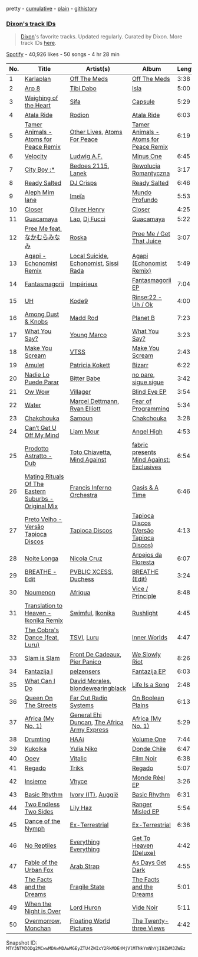 pretty - [cumulative](/playlists/cumulative/37i9dQZF1DWZMAcZLI8XCI.md) - [plain](/playlists/plain/37i9dQZF1DWZMAcZLI8XCI) - [githistory](https://github.githistory.xyz/mackorone/spotify-playlist-archive/blob/main/playlists/plain/37i9dQZF1DWZMAcZLI8XCI)

### [Dixon's track IDs](https://open.spotify.com/playlist/37i9dQZF1DWZMAcZLI8XCI)

> <a href="spotify:artist:3wc57nV2fGEoM8x4xPK1O9">Dixon</a>'s favorite tracks\. Updated regularly\. Curated by Dixon\. More track IDs <a href="spotify:genre:track\_id">here</a>.

[Spotify](https://open.spotify.com/user/spotify) - 40,926 likes - 50 songs - 4 hr 28 min

| No. | Title | Artist(s) | Album | Length |
|---|---|---|---|---|
| 1 | [Karlaplan](https://open.spotify.com/track/2LBoJ2vQgHljpjkmphci1F) | [Off The Meds](https://open.spotify.com/artist/6XHiqDJIKWxSMQLsjFsiFM) | [Off The Meds](https://open.spotify.com/album/1xLT0f6nhDZe0sJl5uUTgh) | 3:38 |
| 2 | [Arp 8](https://open.spotify.com/track/3UpaVhDv0SSohoKwukMfD6) | [Tibi Dabo](https://open.spotify.com/artist/3PbY6HSGOo5aqdo2TGo5ye) | [Isla](https://open.spotify.com/album/6ei1xnXRbTzC9bC1ATsoQr) | 5:00 |
| 3 | [Weighing of the Heart](https://open.spotify.com/track/0O6HqUr2BOg25uO8fjjTVR) | [Sifa](https://open.spotify.com/artist/5aM28q7o6qSn56Jqz7iYbq) | [Capsule](https://open.spotify.com/album/28878HdeqjVIQEXYPejWAs) | 5:29 |
| 4 | [Atala Ride](https://open.spotify.com/track/2kuSSZTo9xopmG8TZNoiGI) | [Rodion](https://open.spotify.com/artist/4G12bh08cCVQXa9pO4iIRe) | [Atala Ride](https://open.spotify.com/album/1xSJpYltJ0FD2oKAWmddNj) | 6:03 |
| 5 | [Tamer Animals \- Atoms for Peace Remix](https://open.spotify.com/track/5BniqiUbdsKp0QlTHce7cy) | [Other Lives](https://open.spotify.com/artist/3bw0A7x5AgdJsK20ai5iS6), [Atoms For Peace](https://open.spotify.com/artist/7tA9Eeeb68kkiG9Nrvuzmi) | [Tamer Animals \- Atoms for Peace Remix](https://open.spotify.com/album/7M2cxCoZJEceiCzLzP0UcC) | 6:19 |
| 6 | [Velocity](https://open.spotify.com/track/4tXxKL0sitqkLiPJLUmubz) | [Ludwig A.F.](https://open.spotify.com/artist/3Pxzo6Fhgswi6238OggzO5) | [Minus One](https://open.spotify.com/album/2ggpcXDwMdkxXjCYU9rIgn) | 6:45 |
| 7 | [City Boy :\*](https://open.spotify.com/track/4xksreNndYyr2ohEAzr7r0) | [Bedoes 2115](https://open.spotify.com/artist/0LX2VNf5w4iOHW1yyIqb74), [Lanek](https://open.spotify.com/artist/7afPAbg5jb45KFUSnHIMFG) | [Rewolucja Romantyczna](https://open.spotify.com/album/32voLjYZbp9m86l0MoSO1J) | 3:17 |
| 8 | [Ready Salted](https://open.spotify.com/track/6ko07JO2cR6v1dFGvGi7Jx) | [DJ Crisps](https://open.spotify.com/artist/0rgmU5SJvHMWARMPDL6b80) | [Ready Salted](https://open.spotify.com/album/2Yvz6qdh4cY68eK2TJC7xX) | 6:46 |
| 9 | [Aleph Mim Iane](https://open.spotify.com/track/685xN0fO9404WRQHzZ2jvJ) | [Imeïa](https://open.spotify.com/artist/2FbN2C1uk002EHRsLTLM36) | [Mundo Profundo](https://open.spotify.com/album/41acefyAbq9nc3gS4InLSc) | 5:53 |
| 10 | [Closer](https://open.spotify.com/track/0av6xY2JaqNAbpYXCjU8aa) | [Oliver Henry](https://open.spotify.com/artist/5rrIGWOBnDYdcRz9FqdvfD) | [Closer](https://open.spotify.com/album/6pPS04MsiWVS51ycbGkU33) | 4:25 |
| 11 | [Guacamaya](https://open.spotify.com/track/2CurgucWpO3OkUl97juV1n) | [Lao](https://open.spotify.com/artist/2zDEnKW6qy7E4M9A2c2YAZ), [Dj Fucci](https://open.spotify.com/artist/3b9DkESgNdbns5sfCc5Skl) | [Guacamaya](https://open.spotify.com/album/1vr63fHUAhl6uwT86U5GrQ) | 5:22 |
| 12 | [Pree Me feat\. なかむらみなみ](https://open.spotify.com/track/6pH2lh0AXnDpPBWRbZZccu) | [Roska](https://open.spotify.com/artist/5p8U1acntDKzfbbZLwWYE5) | [Pree Me / Get That Juice](https://open.spotify.com/album/4GKXVkZUsP66QecSY71kEg) | 3:07 |
| 13 | [Agapi \- Echonomist Remix](https://open.spotify.com/track/6cTzlCLf2v3MX79rSeaOHj) | [Local Suicide](https://open.spotify.com/artist/0oRegIGGmJDXVaVfgWuoz0), [Echonomist](https://open.spotify.com/artist/3ujc8l2JVYwGgAPU7KRRl3), [Sissi Rada](https://open.spotify.com/artist/6tur6gkfmy5lrI9A4rIzlt) | [Agapi \(Echonomist Remix\)](https://open.spotify.com/album/5ygsHZ6r6LzZXLVBxPt7gC) | 5:49 |
| 14 | [Fantasmagorii](https://open.spotify.com/track/5Bg2xmAFHsWmFsUWxyjKhX) | [Impérieux](https://open.spotify.com/artist/1H44pbKMHDVSQcYW4joyLK) | [Fantasmagorii EP](https://open.spotify.com/album/4cRqqjosVkLS8rIVRcboi4) | 7:04 |
| 15 | [UH](https://open.spotify.com/track/1e12XHrUd8ayRZNVgiwqLH) | [Kode9](https://open.spotify.com/artist/5Z3GyWBvJZgJ35TS0cmXll) | [Rinse:22 \- Uh / Ok](https://open.spotify.com/album/3tKnT84c1uF9zLlcnOSWmE) | 4:00 |
| 16 | [Among Dust & Knobs](https://open.spotify.com/track/7wp5nygBCNawbv7ZE0YzEw) | [Madd Rod](https://open.spotify.com/artist/196KXivrNeH87lCvn1WDso) | [Planet B](https://open.spotify.com/album/7hjV1JGWZFDcmJMytTuNZI) | 7:23 |
| 17 | [What You Say?](https://open.spotify.com/track/22quZFeltYbo325rn3ktTe) | [Young Marco](https://open.spotify.com/artist/7zpN81tVvPwlHcJSkSCyRa) | [What You Say?](https://open.spotify.com/album/2yRIzD4GpnSNlGw5gt0Y1o) | 3:23 |
| 18 | [Make You Scream](https://open.spotify.com/track/0EeMLsi9eUQokrejzb7WTH) | [VTSS](https://open.spotify.com/artist/0zo109NM3S7CqHpvlXwqEN) | [Make You Scream](https://open.spotify.com/album/6D7tuGipq3Q40SgM47rW46) | 2:43 |
| 19 | [Amulet](https://open.spotify.com/track/1EXIfDS59Jk5fV3YJmwl7o) | [Patricia Kokett](https://open.spotify.com/artist/22vdERAe85p60QryQbrweD) | [Bizarr](https://open.spotify.com/album/2joyYE4CqDtBY2qm09yrbd) | 6:22 |
| 20 | [Nadie Lo Puede Parar](https://open.spotify.com/track/6bojZ3j4aNWe8kDrrzdtET) | [Bitter Babe](https://open.spotify.com/artist/59wTkFdKKx7y6z4PFfRGhW) | [no pare, sigue sigue](https://open.spotify.com/album/1aINkEC7oIT5OVJt1kdWGz) | 3:42 |
| 21 | [Ow Wow](https://open.spotify.com/track/320jSjcFBSXMn7LVOizpwn) | [Villager](https://open.spotify.com/artist/5NhirHwHO8nu6MrwjBizh7) | [Blind Eye EP](https://open.spotify.com/album/2deZuyl5M5gxpDmkgwLN1B) | 3:54 |
| 22 | [Water](https://open.spotify.com/track/4DvaKMDjJYJl8Bp6rUj8IR) | [Marcel Dettmann](https://open.spotify.com/artist/1sxHp39RqBEE01pgVqsdyP), [Ryan Elliott](https://open.spotify.com/artist/3SZBUeVJfGLUpAPNEQbBKk) | [Fear of Programming](https://open.spotify.com/album/49b3cshXjZHfOzN3SfMWzr) | 5:34 |
| 23 | [Chakchouka](https://open.spotify.com/track/71N3YYdTgwlCRSKLMmHBRJ) | [Samoun](https://open.spotify.com/artist/4SCiokI5ql7PnsFXVwkq3J) | [Chakchouka](https://open.spotify.com/album/04jrOhasH40xlBVFM3jsus) | 3:28 |
| 24 | [Can‘t Get U Off My Mind](https://open.spotify.com/track/59x0ENWNNghb598KS9pDk6) | [Liam Mour](https://open.spotify.com/artist/5XaT1otgH5hpyqjkDbt8d0) | [Angel High](https://open.spotify.com/album/6HXeAK4Oy1JQ0X5xREim3u) | 4:53 |
| 25 | [Prodotto Astratto \- Dub](https://open.spotify.com/track/1T6pic1CcVrnKUnmrO5Iij) | [Toto Chiavetta](https://open.spotify.com/artist/0DBwNrdGSluzJl24pHRiOk), [Mind Against](https://open.spotify.com/artist/48LWLoeY0dhwaiX1FRsn72) | [fabric presents Mind Against: Exclusives](https://open.spotify.com/album/0ATO1xXlH9Y6g6TyqA46ZS) | 6:54 |
| 26 | [Mating Rituals Of The Eastern Suburbs \- Original Mix](https://open.spotify.com/track/5Try1rF6y7xZ4cbxXYdtJ6) | [Francis Inferno Orchestra](https://open.spotify.com/artist/3OOEKzLNBzkeQWCKun4UXe) | [Oasis & A Time](https://open.spotify.com/album/5b7fgVzCXYDGQ2pefCd9bE) | 6:46 |
| 27 | [Preto Velho \- Versão Tapioca Discos](https://open.spotify.com/track/5sUcWApnAT2BeJcjlEKZ2u) | [Tapioca Discos](https://open.spotify.com/artist/7v6BjL1fg7hNz4pwQDEJ0t) | [Tapioca Discos \(Versão Tapioca Discos\)](https://open.spotify.com/album/1a5oTzBh6zACGmeev8Iclw) | 4:13 |
| 28 | [Noite Longa](https://open.spotify.com/track/6dD4L91TenUhaPxUwM3sZF) | [Nicola Cruz](https://open.spotify.com/artist/0OltT51j3hIkgaDJqqPzDn) | [Arpejos da Floresta](https://open.spotify.com/album/4CsUV9pF1fzbDhoOSNSmnD) | 6:07 |
| 29 | [BREATHE \- Edit](https://open.spotify.com/track/4hQSEqsdY7NJRP0qY74nrd) | [PVBLIC XCESS](https://open.spotify.com/artist/3iD9oBONm3q7TjPagMYrVh), [Duchess](https://open.spotify.com/artist/6s0EQIA8heD6JVi8jNW207) | [BREATHE \(Edit\)](https://open.spotify.com/album/4R89mPXDuMs4W4jJmZ0fXQ) | 3:24 |
| 30 | [Noumenon](https://open.spotify.com/track/1yDwtoMEdIdKX1CtUuqdCt) | [Afriqua](https://open.spotify.com/artist/4x9k6DMgS8vPNv48Yol5Kp) | [Vice / Principle](https://open.spotify.com/album/0nvmAcMNRKrLEzngKBJqEu) | 8:48 |
| 31 | [Translation to Heaven \- Ikonika Remix](https://open.spotify.com/track/2z1AcKAnfa8zHSgWzm47aK) | [Swimful](https://open.spotify.com/artist/5p2jjfukXGV71EKxpvG4nB), [Ikonika](https://open.spotify.com/artist/1GbZUOowT6BhrI9QVoUniG) | [Rushlight](https://open.spotify.com/album/76OCUOQW06l0dHaP1Ig0hp) | 4:45 |
| 32 | [The Cobra's Dance \(feat\. Luru\)](https://open.spotify.com/track/6sGoZGKccOg7yi7MAjJkDc) | [TSVI](https://open.spotify.com/artist/0uea1sBqx37JwQznLWxqeE), [Luru](https://open.spotify.com/artist/4iOVGSSVU0ie3AEW2EWjbW) | [Inner Worlds](https://open.spotify.com/album/4DN13fYd1TQpeUkLQa4pVR) | 4:47 |
| 33 | [Slam is Slam](https://open.spotify.com/track/4VaUIvPhr9SYYGJbuZAEql) | [Front De Cadeaux](https://open.spotify.com/artist/6U5NyEGFn0luiu0emae0iD), [Pier Panico](https://open.spotify.com/artist/5e4iShUA41sYgxoJahGbOl) | [We Slowly Riot](https://open.spotify.com/album/16KsjU1FmSCNyWNhRrRfr4) | 8:26 |
| 34 | [Fantazija I](https://open.spotify.com/track/4wNOMySSNxWf3RbLU2zkKh) | [pelzensers](https://open.spotify.com/artist/4TNYMxozBNIWjNMfwKq5Q7) | [Fantazija EP](https://open.spotify.com/album/1xCKCmz7m4iz8S9SP3OgMx) | 6:03 |
| 35 | [What Can I Do](https://open.spotify.com/track/1XfhvI7AAprJV1lKqB3PZZ) | [David Morales](https://open.spotify.com/artist/6CwQfN34JdGHfo0A752Lts), [blondewearingblack](https://open.spotify.com/artist/1EavuIfVck3ulPgi4gnXaJ) | [Life Is a Song](https://open.spotify.com/album/4BYCeNlk0gUDvJPfMZyJay) | 2:48 |
| 36 | [Queen On The Streets](https://open.spotify.com/track/2SfNPc2BpVKTn0QMaMMMsE) | [Far Out Radio Systems](https://open.spotify.com/artist/5cT6WjuKX9timXk0nTWQak) | [On Boolean Plains](https://open.spotify.com/album/04qJkmHbF4umw2TNLvkz6p) | 6:13 |
| 37 | [Africa \(My No\. 1\)](https://open.spotify.com/track/4o3nPaw09L3mdIQIRRZi1q) | [General Ehi Duncan](https://open.spotify.com/artist/7AcVYXKD86pBTIEEEGpTge), [The Africa Army Express](https://open.spotify.com/artist/4I8C9PXQQUAgDtBvGAwfJs) | [Africa \(My No\. 1\)](https://open.spotify.com/album/6XqRp5lQzxHTkJnCyPQGWO) | 5:29 |
| 38 | [Drumting](https://open.spotify.com/track/7KlOHaYc70YTOYsyxYsIIh) | [HAAi](https://open.spotify.com/artist/0pkLgeB9j465x1QB2kRoy4) | [Volume One](https://open.spotify.com/album/09JGzzyKFIqZVKjLxkXzVK) | 7:44 |
| 39 | [Kukolka](https://open.spotify.com/track/0UZGYTUAccU8HHZP4XbfXD) | [Yulia Niko](https://open.spotify.com/artist/3RUNl0j2ISAQdC2Fxhj2q3) | [Donde Chile](https://open.spotify.com/album/2jerpv6SvJNbLNflSwg1MW) | 6:47 |
| 40 | [Ooey](https://open.spotify.com/track/3ldiS9KGboXIAwFmhFe33p) | [Vitalic](https://open.spotify.com/artist/4M84umUNRbZy1mJleyyRM9) | [Film Noir](https://open.spotify.com/album/2toZS3ynasNzqKmn5xLdXi) | 6:38 |
| 41 | [Regado](https://open.spotify.com/track/4v6sh0roVtsDwDLCCRIFeV) | [Trikk](https://open.spotify.com/artist/4wPR8PhvdOB0vksHMUWDZY) | [Regado](https://open.spotify.com/album/2fOtyH0xBYLXZInmq1KItS) | 5:07 |
| 42 | [Insieme](https://open.spotify.com/track/2iDtCVw445ONBWgdcAkKb5) | [Vhyce](https://open.spotify.com/artist/5rzLwPhUU0Fh8KEM021KHa) | [Monde Réel EP](https://open.spotify.com/album/63wri1BzrOdvTq95CwBjd6) | 3:26 |
| 43 | [Basic Rhythm](https://open.spotify.com/track/38kueI1juMsIetnwaFyc9F) | [Ivory \(IT\)](https://open.spotify.com/artist/0H1va9wyZWImoOV4euIBcr), [Auggië](https://open.spotify.com/artist/5NExMFya2Tu4I4DlTHKOMe) | [Basic Rhythm](https://open.spotify.com/album/0alFJNCZeufQDUJJyALjJb) | 6:31 |
| 44 | [Two Endless Two Sides](https://open.spotify.com/track/3aCtBv90zKnEWMpSLzZsC4) | [Lily Haz](https://open.spotify.com/artist/5qLuPZR0Mc08FMr2FHkABn) | [Ranger Misled EP](https://open.spotify.com/album/37H4KEKFke388Sx5mMUKQS) | 5:54 |
| 45 | [Dance of the Nymph](https://open.spotify.com/track/5IVkLIGLlMWVeDIPnUlAGq) | [Ex\-Terrestrial](https://open.spotify.com/artist/5jmHa0B92ooQvYyIPrb3ET) | [Ex\-Terrestrial](https://open.spotify.com/album/2B95FD5rCaWHrIo8LRSj1k) | 6:36 |
| 46 | [No Reptiles](https://open.spotify.com/track/1SN1gifVAKecU85lZggS8k) | [Everything Everything](https://open.spotify.com/artist/1HOeqtP7tHkKNJNLzQ2tnr) | [Get To Heaven \(Deluxe\)](https://open.spotify.com/album/1oScYOf8ImO6L9bdvhep1J) | 4:42 |
| 47 | [Fable of the Urban Fox](https://open.spotify.com/track/1cm91sh5RtWJ7FCCSPm5ei) | [Arab Strap](https://open.spotify.com/artist/6g8Jqb5JMfv92eB2r0awTN) | [As Days Get Dark](https://open.spotify.com/album/5TE0TunG17dIPzrsGZAtjp) | 4:55 |
| 48 | [The Facts and the Dreams](https://open.spotify.com/track/5X4pXWsVGQbtnNOM85PuvV) | [Fragile State](https://open.spotify.com/artist/3oCYi4kkE2aiQjnaHj2BQm) | [The Facts and the Dreams](https://open.spotify.com/album/53cIBMyt9GMtOQCt4MyKXB) | 5:01 |
| 49 | [When the Night is Over](https://open.spotify.com/track/4FE9SgxcOoCNuGnaaU8TXz) | [Lord Huron](https://open.spotify.com/artist/6ltzsmQQbmdoHHbLZ4ZN25) | [Vide Noir](https://open.spotify.com/album/2oiJM8vFGpxrtGtFfJWhJv) | 5:11 |
| 50 | [Overmorrow, Monchan](https://open.spotify.com/track/5jAFnZHPwmK6GuTzCdIPW4) | [Floating World Pictures](https://open.spotify.com/artist/5nmpxpGJF7KZ9EqxBLQRue) | [The Twenty\-three Views](https://open.spotify.com/album/0wV9qCIJsfx56mZaiSHaQ7) | 4:42 |

Snapshot ID: `MTY3NTM3ODg2MCwwMDAwMDAwMGEyZTU4ZWIxY2RkMDE4MjVlMTNkYmNhYjI0ZWM3ZWEz`
